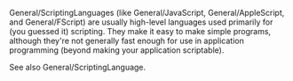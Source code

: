 

General/ScriptingLanguages (like General/JavaScript, General/AppleScript, and General/FScript) are usually high-level languages used primarily for (you guessed it) scripting. They make it easy to make simple programs, although they're not generally fast enough for use in application programming (beyond making your application scriptable).

See also General/ScriptingLanguage.